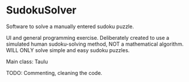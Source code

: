 # SudokuSolver
Software to solve a manually entered sudoku puzzle.

UI and general programming exercise. Deliberately created to use a simulated human sudoku-solving method, NOT a mathematical algorithm. WILL ONLY solve simple and easy sudoku puzzles.

Main class: Taulu

TODO: Commenting, cleaning the code.
